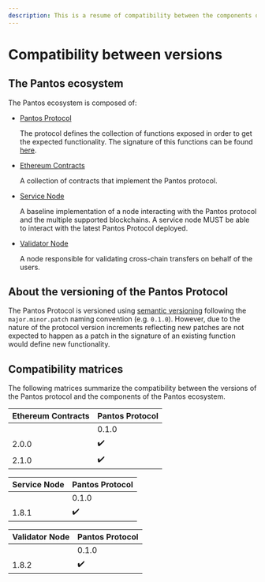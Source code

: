 ```yaml
---
description: This is a resume of compatibility between the components of the Pantos ecosystem.
---
```


# Compatibility between versions

## The Pantos ecosystem

The Pantos ecosystem is composed of:
- [Pantos Protocol](XXXX)
  
  The protocol defines the collection of functions exposed in order to get the expected functionality. The signature of this functions can be found [here](XXXXX).

- [Ethereum Contracts](https://github.com/pantos-io/ethereum-contracts)

  A collection of contracts that implement the Pantos protocol. 

- [Service Node](https://github.com/pantos-io/servicenode)
  
  A baseline implementation of a node interacting with the Pantos protocol and the multiple supported blockchains. A service node MUST be able to interact with the latest Pantos Protocol deployed.

- [Validator Node](https://github.com/pantos-io/validatornode)

  A node responsible for validating cross-chain transfers on behalf of the users.

## About the versioning of the Pantos Protocol

The Pantos Protocol is versioned using [semantic versioning](https://semver.org) following the `major.minor.patch` naming convention (e.g. `0.1.0`). However, due to the nature of the protocol version increments reflecting new patches are not expected to happen as a patch in the signature of an existing function would define new functionality.

## Compatibility matrices

The following matrices summarize the compatibility between the versions of the Pantos protocol and the components of the Pantos ecosystem.


| Ethereum Contracts | Pantos Protocol | 
| ----  | ---- | 
|       | 0.1.0 | 
| 2.0.0 | :heavy_check_mark: |
| 2.1.0 | :heavy_check_mark: |


| Service Node | Pantos Protocol | 
| ----  | ---- | 
|       | 0.1.0 | 
| 1.8.1 | :heavy_check_mark: |


| Validator Node | Pantos Protocol | 
| ----  | ---- | 
|       | 0.1.0 | 
| 1.8.2 | :heavy_check_mark: |

